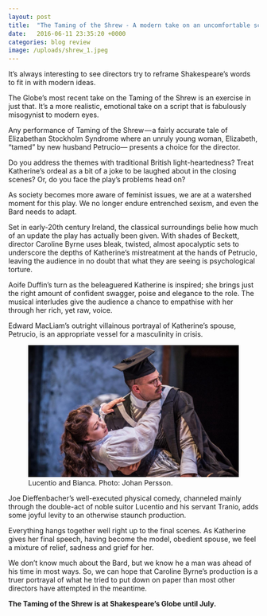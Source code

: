 ```yaml
---
layout: post
title:  "The Taming of the Shrew - A modern take on an uncomfortable script"
date:   2016-06-11 23:35:20 +0000
categories: blog review
image: /uploads/shrew_1.jpeg
---
```

It’s always interesting to see directors try to reframe Shakespeare’s words to fit in with modern ideas.

The Globe’s most recent take on the Taming of the Shrew is an exercise in just that. It’s a more realistic, emotional take on a script that is fabulously misogynist to modern eyes.

Any performance of Taming of the Shrew — a fairly accurate tale of Elizabethan Stockholm Syndrome where an unruly young woman, Elizabeth, “tamed” by new husband Petrucio— presents a choice for the director.

Do you address the themes with traditional British light-heartedness? Treat Katherine’s ordeal as a bit of a joke to be laughed about in the closing scenes? Or, do you face the play’s problems head on?

As society becomes more aware of feminist issues, we are at a watershed moment for this play. We no longer endure entrenched sexism, and even the Bard needs to adapt.

Set in early-20th century Ireland, the classical surroundings belie how much of an update the play has actually been given. With shades of Beckett, director Caroline Byrne uses bleak, twisted, almost apocalyptic sets to underscore the depths of Katherine’s mistreatment at the hands of Petrucio, leaving the audience in no doubt that what they are seeing is psychological torture.

Aoife Duffin’s turn as the beleaguered Katherine is inspired; she brings just the right amount of confident swagger, poise and elegance to the role. The musical interludes give the audience a chance to empathise with her through her rich, yet raw, voice.

Edward MacLiam’s outright villainous portrayal of Katherine’s spouse, Petrucio, is an appropriate vessel for a masculinity in crisis.

<figure>
  <img src="/uploads/shrew_2.jpeg"/>
  <figcaption>Lucentio and Bianca. Photo: Johan Persson.</figcaption>
</figure>

Joe Dieffenbacher’s well-executed physical comedy, channeled mainly through the double-act of noble suitor Lucentio and his servant Tranio, adds some joyful levity to an otherwise staunch production.

Everything hangs together well right up to the final scenes. As Katherine gives her final speech, having become the model, obedient spouse, we feel a mixture of relief, sadness and grief for her.

We don’t know much about the Bard, but we know he a man was ahead of his time in most ways. So, we can hope that Caroline Byrne’s production is a truer portrayal of what he tried to put down on paper than most other directors have attempted in the meantime.

**The Taming of the Shrew is at Shakespeare’s Globe until July.**
